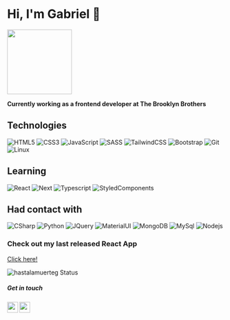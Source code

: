 # Hi, I'm Gabriel 🤖

<img width="150px" src="https://encrypted-tbn0.gstatic.com/images?q=tbn:ANd9GcTdE0TptEHJjlOeNTTqAxYf5FVU20H1tUtljyFOETbVPPxvGq9iFF8XbA-kwIjrgbbF3jk&usqp=CAU"/> 

**Currently working as a frontend developer at The Brooklyn Brothers** 


## Technologies

![HTML5](https://img.shields.io/badge/HTML5-red?style=flat&logo=html5)
![CSS3](https://img.shields.io/badge/-CSS3-blue?style=flat&logo=css3)
![JavaScript](https://img.shields.io/badge/-JavaScript-yellow?style=flat&logo=javascript)
![SASS](https://img.shields.io/badge/-Sass-pink?style=flat&logo=sass)
![TailwindCSS](https://img.shields.io/badge/-TailwindCSS-indigo?style=flat&logo=tailwindcss)
![Bootstrap](https://img.shields.io/badge/-Bootstrap-purple?style=flat&logo=Bootstrap)
![Git](https://img.shields.io/badge/-Git-orange?style=flat&logo=Git)
![Linux](https://img.shields.io/badge/-Linux-black?style=flat&logo=Linux)


## Learning

![React](https://img.shields.io/badge/-React-blue?style=flat&logo=React)
![Next](https://img.shields.io/badge/-Next-black?style=flat&logo=Next)
![Typescript](https://img.shields.io/badge/-Typescript-lightblue?style=flat&logo=Typescript)
![StyledComponents](https://img.shields.io/badge/-StyledComponents-purple?style=flat&logo=StyledComponents)


## Had contact with
![CSharp](https://img.shields.io/badge/-CSharp-blue?style=flat&logo=CSharp)
![Python](https://img.shields.io/badge/-Python-pink?style=flat&logo=Python)
![JQuery](https://img.shields.io/badge/-JQuery-lightblue?style=flat&logo=JQuery)
![MaterialUI](https://img.shields.io/badge/-MaterialUI-blue?style=flat&logo=MaterialUI)
![MongoDB](https://img.shields.io/badge/-MongoDB-green?style=flat&logo=MongoDB)
![MySql](https://img.shields.io/badge/-MySql-white?style=flat&logo=MySql)
![Nodejs](https://img.shields.io/badge/-Nodejs-green?style=flat&logo=Nodejs)


### Check out my last released React App
<a href="https://witty-flashcards.netlify.app/">Click here!</a>


![hastalamuerteg Status](https://github-readme-stats.vercel.app/api?username=hastalamuerteg&theme=buefy&show_icons=true)

##### Get in touch
<a href="https://www.linkedin.com/in/gabriel--vicente/">
  <img align="left" alt="gabriel's LinkedIn" width="25px" src="https://cdn.jsdelivr.net/npm/simple-icons@v3/icons/linkedin.svg" />
</a>
<a href="https://github.com/hastalamuerteg">
  <img align="left" alt="gabriel's github" width="25px" src="https://cdn.jsdelivr.net/npm/simple-icons@v3/icons/github.svg" />
</a>


